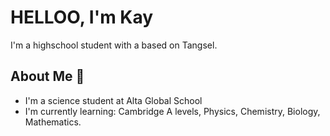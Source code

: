 # HELLOO, I'm Kay 
I'm a highschool student with a based on Tangsel.

## About Me 🌟

- I'm a science student at Alta Global School 
- I'm currently learning: Cambridge A levels, Physics, Chemistry, Biology, Mathematics.

